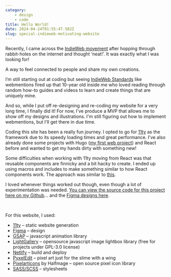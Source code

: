 ```yaml
---
category:
    - design
    - code
title: Hello World!
date: 2024-04-24T01:55:47.582Z
slug: special-indieweb-motivating-website
---
```


<!-- After my art account (which I’ve kept running since 2016) got deleted by Instagram at the beginning of this year, I was determined not to make posts on social media again.

I felt like that particular art account held a lot of sentimental value for me since it traced my growth in drawing from my high school days. A lot of the drawings (albeit embarrassing) weren’t stored anywhere else. It felt like a time capsule that got thrown away.

I do miss being able to share my drawings with friends and family though, and it got me thinking that I should create a platform of my own, where the content is mine alone. -->

Recently, I came across the [IndieWeb movement](https://indieweb.org/) after hopping through rabbit-holes on the internet and thought ‘neat!’. It was exactly what I was looking for! 

A way to feel connected to people and share my own creations.

I’m still starting out at coding but seeing [IndieWeb Standards](https://spec.indieweb.org/) like webmentions fired up that 10-year old inside me who loved reading through random how-to guides and videos to learn and create things that are uniquely mine.

And so, while I put off re-designing and re-coding my website for a very long time, I finally did it! For now, I've produce a MVP that allows me to show off my designs and illustrations. I'm still figuring out how to implement webmentions, but I'll get there in due time.

Coding this site has been a really fun journey. I opted to go for [11ty](https://11ty.dev/) as the framework due to its speedy loading times and great performance. I've also already done some projects with Hugo ([my first web project](https://bomby.neocities.org/)) and React before and wanted to get my hands dirty with something new!

Some difficulties when working with 11ty moving from React was that reusable components are finnicky and a bit hacky to create. I ended up using macros and includes to make something similar to how React components work. The approach was similar to [this](https://www.trysmudford.com/blog/encapsulated-11ty-components/).

I loved whenever things worked out though, even though a lot of experimentation was needed. [You can view the source code for this project here on my Github](https://github.com/wingywing/2023-portfolio)... and the [Figma designs here](https://www.figma.com/file/OyD8DQSqoJTtcu1VjJJw6O/2023-Portfolio?type=design&node-id=0%3A1&mode=design&t=Qfwa8iMbu6RW6J0r-1).

<br/>

For this website, I used:
- [11ty](https://11ty.dev/) – static website generation
- [Figma](https://figma.com/) – design
- [GSAP](https://gsap.com/) – javascript animation library
- [LightGallery](https://www.lightgalleryjs.com/) – opensource javascript image lightbox library (free for projects under GPL-3.0 license)
- [Netlify](https://www.netlify.com/) – build and deploy
- [PyxelEdit](https://pyxeledit.com/index.php) – pixel art just for the slime with a wing
- [Pixelarticons](https://pixelarticons.com/) by Halfmage – open source pixel icon library
- [SASS/SCSS](https://sass-lang.com/) – stylesheets